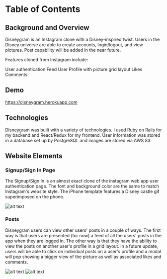 # Table of Contents

## Background and Overview

Disneygram is an Instagram clone with a Disney-inspired twist. Users in the Disney universe are able to create accounts, login/logout, and view pictures. Post capability will be added in the near future. 

Features cloned from Instagram include:

User authentication
Feed
User Profile with picture grid layout
Likes
Comments

## Demo

https://disneygram.herokuapp.com

## Technologies 

Disneygram was built with a variety of technologies. I used Ruby on Rails for my backend and React/Redux for my frontend. User information was stored in a database set up by PostgreSQL and images are stored via AWS S3. 

## Website Elements

### Signup/Sign In Page 

The Signup/Sign In is an almost exact clone of the instagram web app user authentication page. The font and background color are the same to match Instagram's website style. The iPhone template features a Disney castle gif superimposed on the phone. 

![alt text](https://disneygram-seeds.s3-us-west-1.amazonaws.com/Screen+Shot+2019-09-20+at+11.53.12+AM.png)

### Posts 

Disneygram users can view other users' posts in a couple of ways. The first way is that users are presented (for now) a feed of all the users' posts in the app when they are logged in. The other way is that they have the ability to view the posts on another user's profile in a grid layout. In a future update, users will be able to click on individual posts on a user's profile and a modal will pop showing a bigger view of the picture as well as associated likes and comments.

![alt text](https://disneygram-seeds.s3-us-west-1.amazonaws.com/user-feed.png)
![alt text](https://disneygram-seeds.s3-us-west-1.amazonaws.com/user-profile-page.png)



